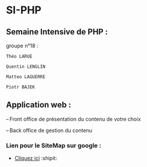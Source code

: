 # SI-PHP

## Semaine Intensive de PHP :
groupe n°18 :

    Théo LARUE

    Quentin LENGLIN

    Matteo LAGUERRE

    Piotr BAJEK

## Application web :

– Front office de présentation du contenu 
de votre choix 

– Back office de gestion du contenu 


### Lien pour le SiteMap sur google :

* [Cliquez ici](https://docs.google.com/drawings/d/1nnf60BRBeIMtKQIumYpr28RtWv1pDVxi7tfdAARVU_U/edit?usp=sharing) :shipit:
